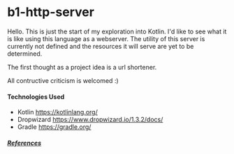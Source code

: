 # b1-http-server

Hello. This is just the start of my exploration into Kotlin. I'd like to see what it is like using this language as a
webserver. The utility of this server is currently not defined and the resources it will serve are yet to be determined.


The first thought as a project idea is a url shortener.

All contructive criticism is welcomed :)

#### Technologies Used

* Kotlin https://kotlinlang.org/
* Dropwizard https://www.dropwizard.io/1.3.2/docs/
* Gradle https://gradle.org/

##### [References](https://github.com/doomspork/kotlin-dropwizard)
